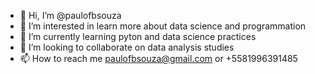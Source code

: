 - 👋 Hi, I’m @paulofbsouza
- 👀 I’m interested in learn more about data science and programmation
- 🌱 I’m currently learning pyton and data science practices
- 💞️ I’m looking to collaborate on data analysis studies
- 📫 How to reach me paulofbsouza@gmail.com or +5581996391485 

<!---
paulofbsouza/paulofbsouza is a ✨ special ✨ repository because its `README.md` (this file) appears on your GitHub profile.
You can click the Preview link to take a look at your changes.
--->
